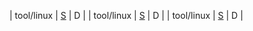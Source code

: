 | tool/linux | [S](cpp/helloc/Steven/README.md) | D |
| tool/linux | [S](cpp/helloc/Steven/README.md) | D |
| tool/linux | [S](cpp/helloc/Steven/README.md) | D |
